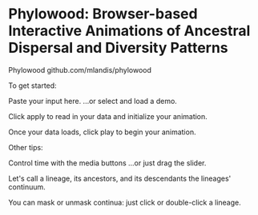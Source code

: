 Phylowood: Browser-based Interactive Animations of Ancestral Dispersal and Diversity Patterns
=======================================================================================

Phylowood
github.com/mlandis/phylowood


To get started:

Paste your input here.
...or select and load a demo.

Click apply to read in your data and initialize your animation.

Once your data loads, click play to begin your animation.


Other tips:

Control time with the media buttons
...or just drag the slider.

Let's call a lineage, its ancestors, and its descendants the lineages' continuum.

You can mask or unmask continua:
just click or double-click a lineage.
